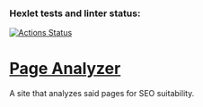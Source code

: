 ### Hexlet tests and linter status:
[![Actions Status](https://github.com/Nurlan-Aliev/python-project-83/workflows/hexlet-check/badge.svg)](https://github.com/Nurlan-Aliev/python-project-83/actions)

# [Page Analyzer](python-project-83-production-5395.up.railway.app)
A site that analyzes said pages for SEO suitability. 
